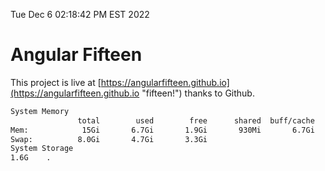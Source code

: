 Tue Dec  6 02:18:42 PM EST 2022

# Angular Fifteen


This project is live at [https://angularfifteen.github.io](https://angularfifteen.github.io "fifteen!") thanks to Github.

```bash
System Memory
               total        used        free      shared  buff/cache   available
Mem:            15Gi       6.7Gi       1.9Gi       930Mi       6.7Gi       7.4Gi
Swap:          8.0Gi       4.7Gi       3.3Gi
System Storage
1.6G	.
